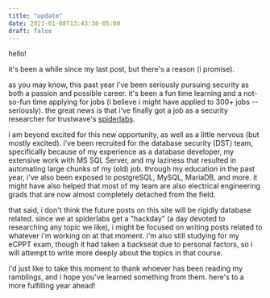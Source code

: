 ```yaml
---
title: "update"
date: 2021-01-08T13:43:38-05:00
draft: false
---
```


hello!

it's been a while since my last post, but there's a reason (i promise).


as you may know, this past year i've been seriously pursuing security as both a passion and possible career. it's been a fun time learning and a not-so-fun time applying for jobs (i believe i might have applied to 300+ jobs -- seriously). the great news is that i've finally got a job as a security researcher for trustwave's [spiderlabs](https://www.trustwave.com/en-us/company/about-us/spiderlabs/). 


i am beyond excited for this new opportunity, as well as a little nervous (but mostly excited). i've been recruited for the database security (DST) team, specifically because of my experience as a database developer, my extensive work with MS SQL Server, and my laziness that resulted in automating large chunks of my (old) job. through my education in the past year, i've also been exposed to postgreSQL, MySQL, MariaDB, and more. it might have also helped that most of my team are also electrical engineering grads that are now almost completely detached from the field. 


that said, i don't think the future posts on this site will be rigidly database related. since we at spiderlabs get a "hackday" (a day devoted to researching any topic we like), i might be focused on writing posts related to whatever i'm working on at that moment. i'm also still studying for my eCPPT exam, though it had taken a backseat due to personal factors, so i will attempt to write more deeply about the topics in that course.


i'd just like to take this moment to thank whoever has been reading my ramblings, and i hope you've learned something from them. here's to a more fulfilling year ahead!